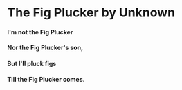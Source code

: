 # **The Fig Plucker** by Unknown 

#### I'm not the Fig Plucker
#### Nor the Fig Plucker's son,
#### But I'll pluck figs
#### Till the Fig Plucker comes.
